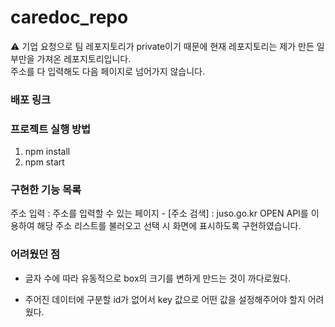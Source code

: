 # caredoc_repo

⚠ 기업 요청으로 팀 레포지토리가 private이기 때문에 현재 레포지토리는 제가 만든 일부만을 가져온 레포지토리입니다.<br>
주소를 다 입력해도 다음 페이지로 넘어가지 않습니다. 

### 배포 링크


### 프로젝트 실행 방법
1. npm install
2. npm start

### 구현한 기능 목록

 주소 입력 : 주소를 입력할 수 있는 페이지
    - [주소 검색] : juso.go.kr OPEN API를 이용하여 해당 주소 리스트를 불러오고 선택 시 화면에 표시하도록 구현하였습니다.


### 어려웠던 점

- 글자 수에 따라 유동적으로 box의 크기를 변하게 만드는 것이 까다로웠다.

- 주어진 데이터에 구분할 id가 없어서 key 값으로 어떤 값을 설정해주어야 할지 어려웠다.
